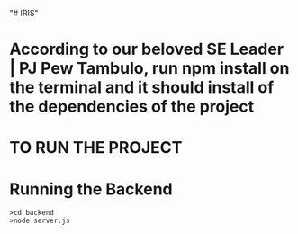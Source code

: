 
"# IRIS" 

# According to our beloved SE Leader | PJ Pew Tambulo, run npm install on the terminal and it should install of the dependencies of the project

# TO RUN THE PROJECT

# Running the Backend
    >cd backend
    >node server.js
